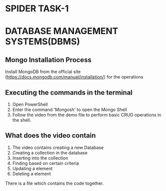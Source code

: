 # SPIDER TASK-1 

# DATABASE MANAGEMENT SYSTEMS(DBMS)

## Mongo Installation Process

Install MongoDB from the official site (https://docs.mongodb.com/manual/installation/) for the operations

## Executing the commands in the terminal

1. Open PowerShell
2. Enter the command 'Mongosh' to open the Mongo Shell
3. Follow the video from the demo file to perform basic CRUD operations in the shell.

## What does the video contain

1. The video contains creating a new Database
2. Creating a collection in the database
3. Inserting into the collection
4. Finding based on certain criteria
5. Updating a element
6. Deleting a element

There is a file which contains the code together.


